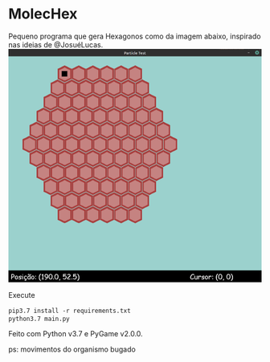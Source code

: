 # MolecHex

Pequeno programa que gera Hexagonos como da imagem abaixo, inspirado nas ideias de @JosuéLucas.
![Hexagon generated by an 11x11 matrix](https://github.com/ffernandoalves/MolecHex/blob/master/image/matriz11x11.png)

Execute
```
pip3.7 install -r requirements.txt
python3.7 main.py
```
Feito com Python v3.7 e PyGame v2.0.0.

ps: movimentos do organismo bugado
